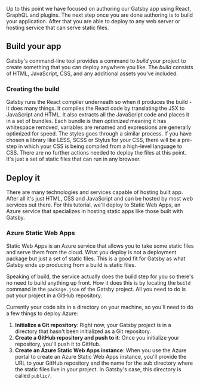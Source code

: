 
Up to this point we have focused on authoring our Gatsby app using React, GraphQL and plugins. The next step once you are done authoring is to build your application. After that you are able to deploy to any web server or hosting service that can serve static files.

## Build your app

Gatsby's command-line tool provides a command to *build* your project to create something that you can deploy anywhere you like. The *build* consists of HTML, JavaScript, CSS, and any additional assets you've included.

### Creating the build

Gatsby runs the React compiler underneath so when it produces the build - it does many things. It compiles the React code by translating the JSX to JavaScript and HTML. It also extracts all the JavaScript code and places it in a set of bundles. Each bundle is then *optimized* meaning it has whitespace removed, variables are renamed and expressions are generally optimized for speed. The styles goes through a similar process. If you have chosen a library like LESS, SCSS or Stylus for your CSS, there will be a pre-step in which your CSS is being compiled from a high-level language to CSS. There are no further actions needed to deploy the files at this point. It's just a set of static files that can run in any browser.

## Deploy it

There are many technologies and services capable of hosting built app. After all it's just HTML, CSS and JavaScript and can be hosted by most web services out there. For this tutorial, we'll deploy to Static Web Apps, an Azure service that specializes in hosting static apps like those built with Gatsby.

### Azure Static Web Apps

Static Web Apps is an Azure service that allows you to take some static files and serve them from the cloud. What you deploy is not a deployment package but just a set of static files. This is a good fit for Gatsby as what Gatsby ends up producing from a build is static files.

Speaking of build, the service actually does the build step for you so there's no need to build anything up front. How it does this is by locating the `build` command in the `package.json` of the Gatsby project. All you need to do is put your project in a GitHub repository.

Currently your code sits in a directory on your machine, so you'll need to do a few things to deploy Azure:

1. **Initialize a Git repository**: Right now, your Gatsby project is in a directory that hasn't been initialized as a Git repository.
2. **Create a GitHub repository and push to it**:  Once you initialize your repository, you'll push it to GitHub.
3. **Create an Azure Static Web Apps instance**: When you use the Azure portal to create an Azure Static Web Apps instance, you'll provide the URL to your GitHub repository and the name for the sub directory where the static files live in your project. In Gatsby's case, this directory is called `public/`.
